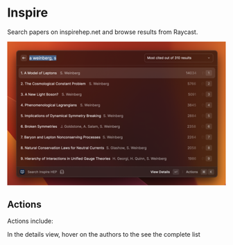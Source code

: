 # Inspire

Search papers on inspirehep.net and browse results from Raycast. 

![Search view](./assets/SearchView.png)
## Actions

Actions include:



In the details view, hover on the authors to the see the complete list